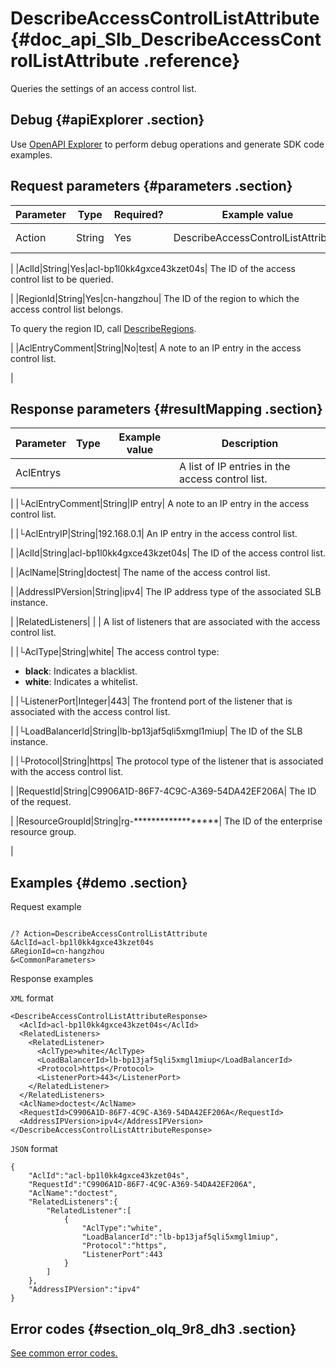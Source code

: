 # DescribeAccessControlListAttribute {#doc_api_Slb_DescribeAccessControlListAttribute .reference}

Queries the settings of an access control list.

## Debug {#apiExplorer .section}

Use [OpenAPI Explorer](https://api.aliyun.com/#product=Slb&api=DescribeAccessControlListAttribute) to perform debug operations and generate SDK code examples.

## Request parameters {#parameters .section}

|Parameter|Type|Required?|Example value|Description|
|---------|----|---------|-------------|-----------|
|Action|String|Yes|DescribeAccessControlListAttribute| The name of this action. Value: **DescribeAccessControlListAttribute**

 |
|AclId|String|Yes|acl-bp1l0kk4gxce43kzet04s| The ID of the access control list to be queried.

 |
|RegionId|String|Yes|cn-hangzhou| The ID of the region to which the access control list belongs.

 To query the region ID, call [DescribeRegions](~~27584~~).

 |
|AclEntryComment|String|No|test| A note to an IP entry in the access control list.

 |

## Response parameters {#resultMapping .section}

|Parameter|Type|Example value|Description|
|---------|----|-------------|-----------|
|AclEntrys| | | A list of IP entries in the access control list.

 |
|└AclEntryComment|String|IP entry| A note to an IP entry in the access control list.

 |
|└AclEntryIP|String|192.168.0.1| An IP entry in the access control list.

 |
|AclId|String|acl-bp1l0kk4gxce43kzet04s| The ID of the access control list.

 |
|AclName|String|doctest| The name of the access control list.

 |
|AddressIPVersion|String|ipv4| The IP address type of the associated SLB instance.

 |
|RelatedListeners| | | A list of listeners that are associated with the access control list.

 |
|└AclType|String|white| The access control type:

 -   **black**: Indicates a blacklist.
-   **white**: Indicates a whitelist.

 |
|└ListenerPort|Integer|443| The frontend port of the listener that is associated with the access control list.

 |
|└LoadBalancerId|String|lb-bp13jaf5qli5xmgl1miup| The ID of the SLB instance.

 |
|└Protocol|String|https| The protocol type of the listener that is associated with the access control list.

 |
|RequestId|String|C9906A1D-86F7-4C9C-A369-54DA42EF206A| The ID of the request.

 |
|ResourceGroupId|String|rg-\*\*\*\*\*\*\*\*\*\*\*\*\*\*\*\*\*\*| The ID of the enterprise resource group.

 |

## Examples {#demo .section}

Request example

``` {#request_demo}

/? Action=DescribeAccessControlListAttribute
&AclId=acl-bp1l0kk4gxce43kzet04s 
&RegionId=cn-hangzhou 
&<CommonParameters>

```

Response examples

`XML` format

``` {#xml_return_success_demo}
<DescribeAccessControlListAttributeResponse> 
  <AclId>acl-bp1l0kk4gxce43kzet04s</AclId> 
  <RelatedListeners> 
    <RelatedListener> 
      <AclType>white</AclType> 
      <LoadBalancerId>lb-bp13jaf5qli5xmgl1miup</LoadBalancerId>
      <Protocol>https</Protocol> 
      <ListenerPort>443</ListenerPort> 
    </RelatedListener> 
  </RelatedListeners> 
  <AclName>doctest</AclName> 
  <RequestId>C9906A1D-86F7-4C9C-A369-54DA42EF206A</RequestId> 
  <AddressIPVersion>ipv4</AddressIPVersion> 
</DescribeAccessControlListAttributeResponse> 

```

`JSON` format

``` {#json_return_success_demo}
{
	"AclId":"acl-bp1l0kk4gxce43kzet04s",
	"RequestId":"C9906A1D-86F7-4C9C-A369-54DA42EF206A",
	"AclName":"doctest",
	"RelatedListeners":{
		"RelatedListener":[
			{
				"AclType":"white",
				"LoadBalancerId":"lb-bp13jaf5qli5xmgl1miup",
				"Protocol":"https",
				"ListenerPort":443
			}
		]
	},
	"AddressIPVersion":"ipv4"
}
```

## Error codes {#section_olq_9r8_dh3 .section}

[See common error codes.](https://error-center.alibabacloud.com/status/product/Slb?spm=a2c69.11428812.home.38.5972hYtYhYtYON)

